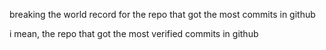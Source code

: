 breaking the world record for the repo that got the most commits in github

i mean, the repo that got the most verified commits in github
